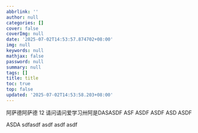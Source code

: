```yaml
---
abbrlink: ''
author: null
categories: []
cover: false
coverImg: null
date: '2025-07-02T14:53:57.874702+08:00'
img: null
keywords: null
mathjax: false
password: null
summary: null
tags: []
title: title
toc: true
top: false
updated: '2025-07-02T14:53:58.203+08:00'
---
```

阿萨德阿萨德 12 请问请问爱学习卅阿是DASASDF ASF ASDF ASDF ASD ASDF 

ASDA sdfasdf asdf asdf asdf
